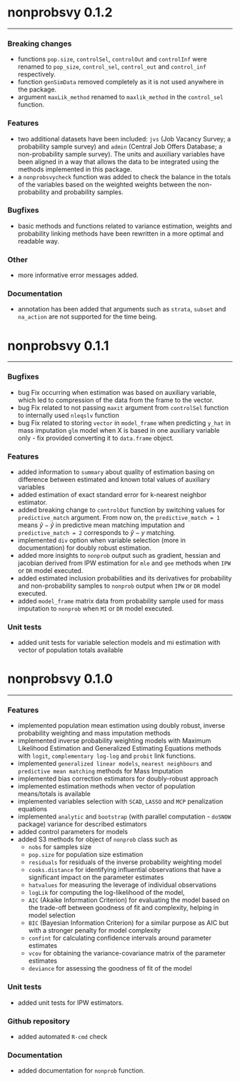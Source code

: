 # nonprobsvy 0.1.2

------------------------------------------------------------------------

### Breaking changes

- functions `pop.size`, `controlSel`, `controlOut` and `controlInf` were renamed to `pop_size`, `control_sel`, `control_out` and `control_inf` respectively.
- function `genSimData` removed completely as it is not used anywhere in the package.
- argument `maxLik_method` renamed to `maxlik_method` in the `control_sel` function.

### Features

- two additional datasets have been included: `jvs` (Job Vacancy Survey; a probability sample survey) and `admin` (Central Job Offers Database; a non-probability sample survey). The units and auxiliary variables have been aligned in a way that allows the data to be integrated using the methods implemented in this package.
- a `nonprobsvycheck` function was added to check the balance in the totals of the variables based on the weighted weights between the non-probability and probability samples.


### Bugfixes
- basic methods and functions related to variance estimation, weights and probability linking methods have been rewritten in a more optimal and readable way.

### Other
- more informative error messages added.

### Documentation

- annotation has been added that arguments such as `strata`, `subset` and `na_action` are not supported for the time being.

# nonprobsvy 0.1.1

------------------------------------------------------------------------

### Bugfixes
- bug Fix occurring when estimation was based on auxiliary variable, which led to compression of the data from the frame to the vector.
- bug Fix related to not passing `maxit` argument from `controlSel` function to internally used `nleqslv` function
- bug Fix related to storing `vector` in `model_frame` when predicting `y_hat` in mass imputation `glm` model when X is based in one auxiliary variable only - fix provided converting it to `data.frame` object.
    
### Features
- added information to `summary` about quality of estimation basing on difference between estimated and known total values of auxiliary variables
- added estimation of exact standard error for k-nearest neighbor estimator.
- added breaking change to `controlOut` function by switching values for `predictive_match` argument. From now on, the `predictive_match = 1` means $\hat{y}-\hat{y}$ in predictive mean matching imputation and `predictive_match = 2` corresponds to $\hat{y}-y$ matching.
- implemented `div` option when variable selection (more in documentation) for doubly robust estimation.
- added more insights to `nonprob` output such as gradient, hessian and jacobian derived from IPW estimation for `mle` and `gee` methods when `IPW` or `DR` model executed.
- added estimated inclusion probabilities and its derivatives for probability and non-probability samples to `nonprob` output when `IPW` or `DR` model executed.
- added `model_frame` matrix data from probability sample used for mass imputation to `nonprob` when `MI` or `DR` model executed.

### Unit tests
- added unit tests for variable selection models and mi estimation with vector of population totals available
  
# nonprobsvy 0.1.0

------------------------------------------------------------------------

### Features

-   implemented population mean estimation using doubly robust, inverse probability weighting and mass imputation methods
-   implemented inverse probability weighting models with Maximum Likelihood Estimation and Generalized Estimating Equations methods with `logit`, `complementary log-log` and `probit` link functions.
-   implemented `generalized linear models`, `nearest neighbours` and `predictive mean matching` methods for Mass Imputation
-   implemented bias correction estimators for doubly-robust approach
-   implemented estimation methods when vector of population means/totals is available
-   implemented variables selection with `SCAD`, `LASSO` and `MCP` penalization equations
-   implemented `analytic` and `bootstrap` (with parallel computation - `doSNOW` package) variance for described estimators
-   added control parameters for models
-   added S3 methods for object of `nonprob` class such as
    -   `nobs` for samples size
    -   `pop.size` for population size estimation
    -   `residuals` for residuals of the inverse probability weighting model
    -   `cooks.distance` for identifying influential observations that have a significant impact on the parameter estimates
    -   `hatvalues` for measuring the leverage of individual observations
    -   `logLik` for computing the log-likelihood of the model,
    -   `AIC` (Akaike Information Criterion) for evaluating the model based on the trade-off between goodness of fit and complexity, helping in model selection
    -   `BIC` (Bayesian Information Criterion) for a similar purpose as AIC but with a stronger penalty for model complexity
    -   `confint` for calculating confidence intervals around parameter estimates
    -   `vcov` for obtaining the variance-covariance matrix of the parameter estimates
    -   `deviance` for assessing the goodness of fit of the model

### Unit tests

-   added unit tests for IPW estimators.

### Github repository

-   added automated `R-cmd` check

### Documentation

-   added documentation for `nonprob` function.
